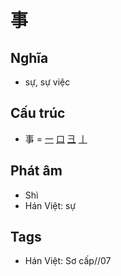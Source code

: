 # 事

## Nghĩa

* sự, sự việc

## Cấu trúc
* 事 = [一](一.md) [口](口.md) [彐](彐.md) [亅](亅.md)

## Phát âm

* Shì
* Hán Việt: sự

## Tags
* Hán Việt: Sơ cấp//07

<script>window.HANZI_FIELD='事';</script>
